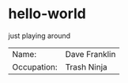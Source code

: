 # hello-world
just playing around
<table>
    <tr>
        <td>Name:</td>
        <td>Dave Franklin</td>
    </tr>
    <tr>
        <td>Occupation:</td>
        <td>Trash Ninja</td>
    </tr>
      
</table>
